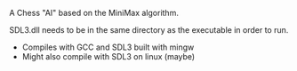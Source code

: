 A Chess "AI" based on the MiniMax algorithm.

SDL3.dll needs to be in the same directory as the executable in order to run.

- Compiles with GCC and SDL3 built with mingw
- Might also compile with SDL3 on linux (maybe)